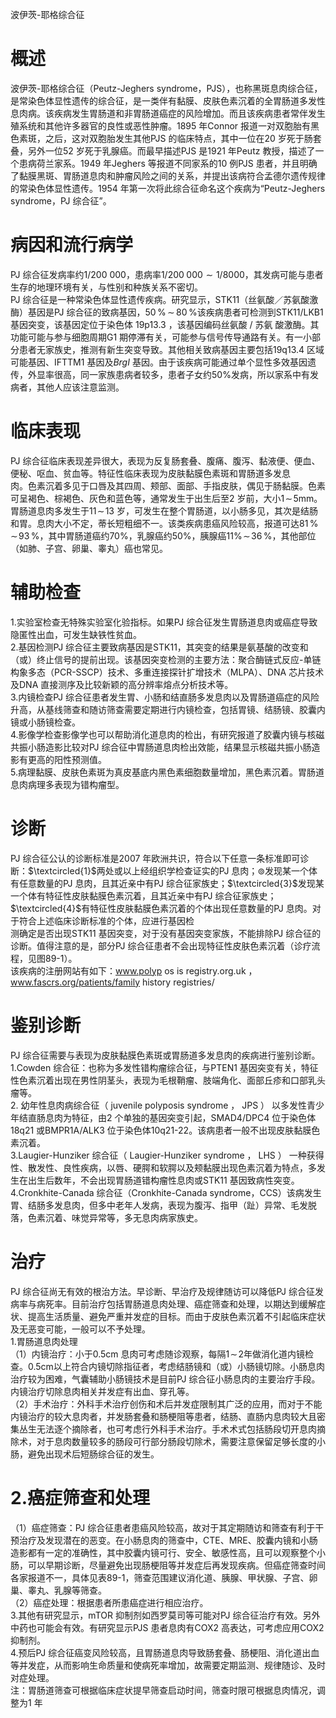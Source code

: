 波伊茨-耶格综合征  
# 概述  
波伊茨-耶格综合征（Peutz-Jeghers syndrome，PJS），也称黑斑息肉综合征，是常染色体显性遗传的综合征，是一类伴有黏膜、皮肤色素沉着的全胃肠道多发性息肉病。该疾病发生胃肠道和非胃肠道癌症的风险增加。而且该疾病患者常伴发生殖系统和其他许多器官的良性或恶性肿瘤。1895 年Connor 报道一对双胞胎有黑色素斑，之后，这对双胞胎发生其他PJS 的临床特点，其中一位在20 岁死于肠套叠，另外一位52 岁死于乳腺癌。而最早描述PJS 是1921 年Peutz 教授，描述了一个患病荷兰家系。1949 年Jeghers 等报道不同家系的10 例PJS 患者，并且明确了黏膜黑斑、胃肠道息肉和肿瘤风险之间的关系，并提出该病符合孟德尔遗传规律的常染色体显性遗传。1954 年第一次将此综合征命名这个疾病为“Peutz-Jeghers syndrome，PJ 综合征”。  
# 病因和流行病学  
PJ 综合征发病率约1/200 000，患病率$1/200\;000{\sim}1/8000$，其发病可能与患者生存的地理环境有关，与性别和种族关系不密切。  
PJ 综合征是一种常染色体显性遗传疾病。研究显示，STK11（丝氨酸／苏氨酸激酶）基因是PJ 综合征的致病基因，$50\,\%\,{\sim}\,80\,\%$该疾病患者可检测到STK11/LKB1  基因突变，该基因定位于染色体 19p13.3 ，该基因编码丝氨酸 / 苏氨 酸激酶。其功能可能与参与细胞周期G1 期停滞有关，可能参与信号传导通路有关。有一小部分患者无家族史，推测有新生突变导致。其他相关致病基因主要包括19q13.4 区域可能基因、IFTTM1 基因及$B r g I$ 基因。由于该疾病可能通过单个显性多效基因遗传，外显率很高，同一家族患病者较多，患者子女约$50\%$发病，所以家系中有发病者，其他人应该注意监测。  
# 临床表现  
PJ 综合征临床表现差异很大，表现为反复肠套叠、腹痛、腹泻、黏液便、便血、便秘、呕血、贫血等。特征性临床表现为皮肤黏膜色素斑和胃肠道多发息  
肉。色素沉着多见于口唇及其四周、颊部、面部、手指皮肤，偶见于肠黏膜。色素可呈褐色、棕褐色、灰色和蓝色等，通常发生于出生后至2 岁前，大小$1\!\sim\!5\mathrm{mm}$。胃肠道息肉多发生于$11\!\sim\!13$ 岁，可发生在整个胃肠道，以小肠多见，其次是结肠和胃。息肉大小不定，蒂长短粗细不一。该类疾病患癌风险较高，报道可达$81\,\%\!\sim\!93\,\%$，其中胃肠道癌约$70\%$，乳腺癌约$50\%$，胰腺癌$11\%\!\sim\!36\,\%$，其他部位（如肺、子宫、卵巢、睾丸）癌也常见。  
# 辅助检查  
1.实验室检查无特殊实验室化验指标。如果PJ 综合征发生胃肠道息肉或癌症导致隐匿性出血，可发生缺铁性贫血。  
2.基因检测PJ 综合征主要致病基因是STK11，其突变的结果是氨基酸的改变和（或）终止信号的提前出现。该基因突变检测的主要方法：聚合酶链式反应-单链构象多态（PCR-SSCP）技术、多重连接探针扩增技术（MLPA）、DNA 芯片技术及DNA 直接测序及比较新颖的高分辨率熔点分析技术等。  
3.内镜检查PJ 综合征患者发生胃、小肠和结直肠多发息肉以及胃肠道癌症的风险升高，从基线筛查和随访筛查需要定期进行内镜检查，包括胃镜、结肠镜、胶囊内镜或小肠镜检查。  
4.影像学检查影像学也可以帮助消化道息肉的检出，有研究报道了胶囊内镜与核磁共振小肠造影比较对PJ 综合征中胃肠道息肉检出效能，结果显示核磁共振小肠造影有更高的阳性预测值。  
5.病理黏膜、皮肤色素斑为真皮基底内黑色素细胞数量增加，黑色素沉着。胃肠道息肉病理多表现为错构瘤型。  
# 诊断  
PJ 综合征公认的诊断标准是2007 年欧洲共识，符合以下任意一条标准即可诊断：$\textcircled{1}$两处或以上经组织学检查证实的PJ 息肉；$\circledcirc$发现某一个体有任意数量的PJ 息肉，且其近亲中有PJ 综合征家族史；$\textcircled{3}$发现某一个体有特征性皮肤黏膜色素沉着，且其近亲中有PJ 综合征家族史；$\textcircled{4}$有特征性皮肤黏膜色素沉着的个体出现任意数量的PJ 息肉。对于符合上述临床诊断标准的个体，应进行基因检  
测确定是否出现STK11 基因突变，对于没有基因突变家族，不能排除PJ 综合征的诊断。值得注意的是，部分PJ 综合征患者不会出现特征性皮肤色素沉着（诊疗流程，见图89-1）。  
该疾病的注册网站有如下：www.polyp os is registry.org.uk ，www.fascrs.org/patients/family history registries/  
# 鉴别诊断  
PJ 综合征需要与表现为皮肤黏膜色素斑或胃肠道多发息肉的疾病进行鉴别诊断。  
1.Cowden 综合征：也称为多发性错构瘤综合征，与PTEN1 基因突变有关，特征性色素沉着出现在男性阴茎头，表现为毛根鞘瘤、肢端角化、面部丘疹和口部乳头瘤等。  
2. 幼年性息肉病综合征（ juvenile polyposis syndrome ， JPS ） 以多发性青少 年结直肠息肉为特征，由2 个单独的基因突变引起，SMAD4/DPC4 位于染色体18q21 或BMPR1A/ALK3 位于染色体10q21-22。该病患者一般不出现皮肤黏膜色素沉着。  
3.Laugier-Hunziker  综合征（ Laugier-Hunziker syndrome ， LHS ） 一种获得 性、散发性、良性疾病，以唇、硬腭和软腭以及颊黏膜出现色素沉着为特点，多发生在出生后数年，不会出现胃肠道错构瘤性息肉或STK11 基因致病性突变。  
4.Cronkhite-Canada 综合征（Cronkhite-Canada syndrome，CCS）该病发生胃、结肠多发息肉，但多中老年人发病，表现为腹泻、指甲（趾）异常、毛发脱 落，色素沉着、味觉异常等，多无息肉病家族史。  
# 治疗  
PJ 综合征尚无有效的根治方法。早诊断、早治疗及规律随访可以降低PJ 综合征发病率与病死率。目前治疗包括胃肠道息肉处理、癌症筛查和处理，以期达到缓解症状、提高生活质量、避免严重并发症的目标。而由于皮肤色素沉着不引起临床症状及无恶变可能，一般可以不予处理。  
1.胃肠道息肉处理  
（1）内镜治疗：小于$0.5\mathrm{cm}$ 息肉可考虑随诊观察，每隔$1\!\sim\!2$年做消化道内镜检查。$0.5\mathrm{cm}$以上符合内镜切除指征者，考虑结肠镜和（或）小肠镜切除。小肠息肉治疗较为困难，气囊辅助小肠镜技术是目前PJ 综合征小肠息肉的主要治疗手段。内镜治疗切除息肉相关并发症有出血、穿孔等。  
（2）手术治疗：外科手术治疗创伤和术后并发症限制其广泛的应用，而对于不能内镜治疗的较大息肉者，并发肠套叠和肠梗阻等患者，结肠、直肠内息肉较大且密集丛生无法逐个摘除者，也可考虑行外科手术治疗。手术术式包括肠段切开息肉摘除术，对于息肉数量较多的肠段可行部分肠段切除术，需要注意保留足够长度的小肠，避免出现术后短肠综合征的发生。  
# 2.癌症筛查和处理  
（1）癌症筛查：PJ 综合征患者患癌风险较高，故对于其定期随访和筛查有利于干预治疗及发现潜在的恶变。在小肠息肉的筛查中，CTE、MRE、胶囊内镜和小肠造影都有一定的准确性，其中胶囊内镜可行、安全、敏感性高，且可以观察整个小肠，可以早期诊断，尽量避免出现肠梗阻等并发症后再发现疾病。但癌症筛查时间各家报道不一，具体见表89-1，筛查范围建议消化道、胰腺、甲状腺、子宫、卵巢、睾丸、乳腺等筛查。  
（2）癌症处理：根据患者所患癌症进行相应治疗。  
3.其他有研究显示，mTOR 抑制剂如西罗莫司等可能对PJ 综合征治疗有效。另外中药也可能会有效。有研究显示PJS 患者息肉有COX2 高表达，可考虑应用COX2 抑制剂。  
4.预后PJ 综合征癌变风险较高，且胃肠道息肉导致肠套叠、肠梗阻、消化道出血等并发症，从而影响生命质量和使病死率增加，故需要定期监测、规律随诊、及时对症处理。  
注：胃肠道筛查可根据临床症状提早筛查启动时间，筛查时限可根据息肉情况，调整为1 年  
